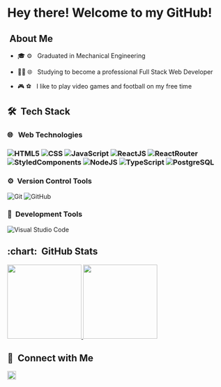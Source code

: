 
<h1> Hey there! Welcome to my GitHub! </h1>


<h2>  &nbsp;About Me </h2>

- 🎓 ⚙️ &nbsp; Graduated in Mechanical Engineering

- 👨‍💻 🌐 &nbsp; Studying to become a professional Full Stack Web Developer

- 🎮 ⚽  &nbsp; I like to play video games and football on my free time




<h2>🛠 &nbsp;Tech Stack</h2>

<h3>🌐 &nbsp; Web Technologies<h3>

![HTML5](https://img.shields.io/badge/-HTML5-333333?style=flat&logo=HTML5)&nbsp;![CSS](https://img.shields.io/badge/-CSS-333333?style=flat&logo=CSS3&logoColor=1572B6)&nbsp;![JavaScript](https://img.shields.io/badge/-JavaScript-333333?style=flat&logo=javascript)&nbsp;![ReactJS](https://img.shields.io/badge/-React-333333?style=flat&logo=react)&nbsp;![ReactRouter](https://img.shields.io/badge/-ReactRouter-333333?style=flat&logo=reactrouter)&nbsp;![StyledComponents](https://img.shields.io/badge/-StyledComponents-333333?style=flat&logo=styledcomponents)&nbsp;![NodeJS](https://img.shields.io/badge/-Node.js-333333?style=flat&logo=node.js)&nbsp;![TypeScript](https://img.shields.io/badge/-TypeScript-333333?style=flat&logo=typescript)&nbsp;![PostgreSQL](https://img.shields.io/badge/-PostgreSQL-333333?style=flat&logo=postgresql)&nbsp;



<h3>⚙️&nbsp; Version Control Tools</h3>

![Git](https://img.shields.io/badge/-Git-333333?style=flat&logo=git)&nbsp;![GitHub](https://img.shields.io/badge/-GitHub-333333?style=flat&logo=github)



<h3>🔧&nbsp; Development Tools</h3>

![Visual Studio Code](https://img.shields.io/badge/-Visual%20Studio%20Code-333333?style=flat&logo=visual-studio-code&logoColor=007ACC)



  
<h2> :chart: &nbsp;GitHub Stats </h2>

<a  href="https://github.com/iurimp91">
  <img  height="170em"  src="https://github-readme-stats.vercel.app/api?username=iurimp91&theme=buefy&show_icons=true">
</a>
<a  href="https://github.com/iurimp91">
  <img  height="170em"  src="https://github-readme-stats.vercel.app/api/top-langs/?username=iurimp91&theme=buefy&layout=compact">
</a>

  

<h2>🤝&nbsp; Connect with Me</h2>

<a  href="https://www.linkedin.com/in/iurimagnago/"><img height="20em" alt="LinkedIn"  src="https://upload.wikimedia.org/wikipedia/commons/thumb/0/01/LinkedIn_Logo.svg/1200px-LinkedIn_Logo.svg.png"></a>



